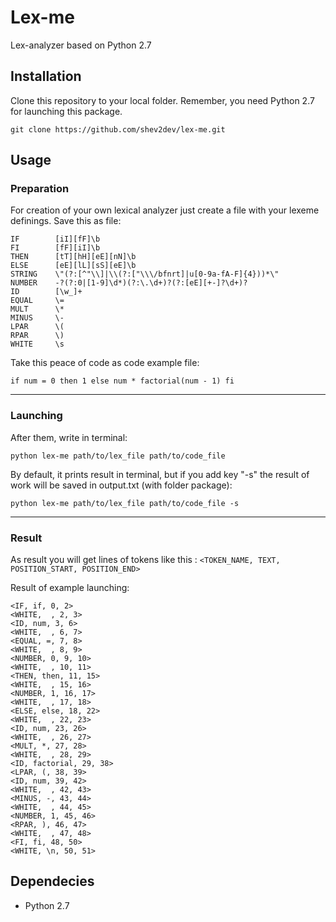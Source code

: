# Lex-me
Lex-analyzer based on Python 2.7


## Installation
Clone this repository to your local folder. Remember, you need Python 2.7 for launching this package.

    git clone https://github.com/shev2dev/lex-me.git




## Usage

### Preparation
For creation of your own lexical analyzer just create a file with your lexeme definings. Save this as file:

    IF        [iI][fF]\b
    FI        [fF][iI]\b
    THEN      [tT][hH][eE][nN]\b
    ELSE      [eE][lL][sS][eE]\b
    STRING    \"(?:[^"\\]|\\(?:["\\\/bfnrt]|u[0-9a-fA-F]{4}))*\"
    NUMBER    -?(?:0|[1-9]\d*)(?:\.\d+)?(?:[eE][+-]?\d+)?
    ID        [\w_]+
    EQUAL     \=
    MULT      \*
    MINUS     \-
    LPAR      \(
    RPAR      \)
    WHITE     \s


Take this peace of code as code example file:

    if num = 0 then 1 else num * factorial(num - 1) fi


----------


### Launching
After them, write in terminal:

    python lex-me path/to/lex_file path/to/code_file

By default, it prints result in terminal, but if you add key "-s" the result of work will be saved in output.txt (with folder package):

    python lex-me path/to/lex_file path/to/code_file -s

----------

### Result
As result you will get lines of tokens like this :
`<TOKEN_NAME, TEXT, POSITION_START, POSITION_END>`

Result of example launching:

    <IF, if, 0, 2>
    <WHITE,  , 2, 3>
    <ID, num, 3, 6>
    <WHITE,  , 6, 7>
    <EQUAL, =, 7, 8>
    <WHITE,  , 8, 9>
    <NUMBER, 0, 9, 10>
    <WHITE,  , 10, 11>
    <THEN, then, 11, 15>
    <WHITE,  , 15, 16>
    <NUMBER, 1, 16, 17>
    <WHITE,  , 17, 18>
    <ELSE, else, 18, 22>
    <WHITE,  , 22, 23>
    <ID, num, 23, 26>
    <WHITE,  , 26, 27>
    <MULT, *, 27, 28>
    <WHITE,  , 28, 29>
    <ID, factorial, 29, 38>
    <LPAR, (, 38, 39>
    <ID, num, 39, 42>
    <WHITE,  , 42, 43>
    <MINUS, -, 43, 44>
    <WHITE,  , 44, 45>
    <NUMBER, 1, 45, 46>
    <RPAR, ), 46, 47>
    <WHITE,  , 47, 48>
    <FI, fi, 48, 50>
    <WHITE, \n, 50, 51>


## Dependecies
- Python 2.7

